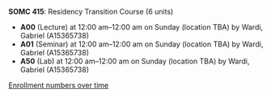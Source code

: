 **SOMC 415**: Residency Transition Course (6 units)

- **A00** (Lecture) at 12:00 am–12:00 am on Sunday (location TBA) by Wardi, Gabriel (A15365738)
- **A01** (Seminar) at 12:00 am–12:00 am on Sunday (location TBA) by Wardi, Gabriel (A15365738)
- **A50** (Lab) at 12:00 am–12:00 am on Sunday (location TBA) by Wardi, Gabriel (A15365738)

[Enrollment numbers over time](./SOMC415.tsv)
